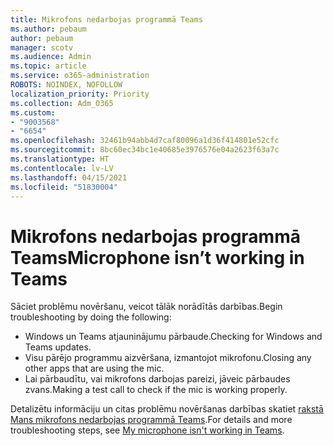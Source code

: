 ```yaml
---
title: Mikrofons nedarbojas programmā Teams
ms.author: pebaum
author: pebaum
manager: scotv
ms.audience: Admin
ms.topic: article
ms.service: o365-administration
ROBOTS: NOINDEX, NOFOLLOW
localization_priority: Priority
ms.collection: Adm_O365
ms.custom:
- "9003568"
- "6654"
ms.openlocfilehash: 32461b94abb4d7caf80096a1d36f414801e52cfc
ms.sourcegitcommit: 8bc60ec34bc1e40685e3976576e04a2623f63a7c
ms.translationtype: HT
ms.contentlocale: lv-LV
ms.lasthandoff: 04/15/2021
ms.locfileid: "51830004"
---
```

# <a name="microphone-isnt-working-in-teams"></a><span data-ttu-id="f275e-102">Mikrofons nedarbojas programmā Teams</span><span class="sxs-lookup"><span data-stu-id="f275e-102">Microphone isn’t working in Teams</span></span>

<span data-ttu-id="f275e-103">Sāciet problēmu novēršanu, veicot tālāk norādītās darbības.</span><span class="sxs-lookup"><span data-stu-id="f275e-103">Begin troubleshooting by doing the following:</span></span>

- <span data-ttu-id="f275e-104">Windows un Teams atjauninājumu pārbaude.</span><span class="sxs-lookup"><span data-stu-id="f275e-104">Checking for Windows and Teams updates.</span></span>
- <span data-ttu-id="f275e-105">Visu pārējo programmu aizvēršana, izmantojot mikrofonu.</span><span class="sxs-lookup"><span data-stu-id="f275e-105">Closing any other apps that are using the mic.</span></span>
- <span data-ttu-id="f275e-106">Lai pārbaudītu, vai mikrofons darbojas pareizi, jāveic pārbaudes zvans.</span><span class="sxs-lookup"><span data-stu-id="f275e-106">Making a test call to check if the mic is working properly.</span></span>

<span data-ttu-id="f275e-107">Detalizētu informāciju un citas problēmu novēršanas darbības skatiet [rakstā Mans mikrofons nedarbojas programmā Teams](https://support.microsoft.com/office/666d1123-9dd0-4a31-ad2e-a758b204f33a).</span><span class="sxs-lookup"><span data-stu-id="f275e-107">For details and more troubleshooting steps, see [My microphone isn't working in Teams](https://support.microsoft.com/office/666d1123-9dd0-4a31-ad2e-a758b204f33a).</span></span>
